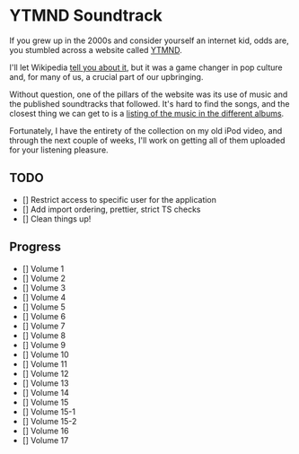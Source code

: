 # YTMND Soundtrack

If you grew up in the 2000s and consider yourself an internet kid, odds are, you stumbled across a website called [YTMND](https://ytmnd.com/).

I'll let Wikipedia [tell you about it](https://en.wikipedia.org/wiki/YTMND), but it was a game changer in pop culture and, for many of us, a crucial part of our upbringing.

Without question, one of the pillars of the website was its use of music and the published soundtracks that followed. It's hard to find the songs, and the closest thing we can get to is a [listing of the music in the different albums](https://wiki.ytmnd.com/YTMND_Soundtrack).

Fortunately, I have the entirety of the collection on my old iPod video, and through the next couple of weeks, I'll work on getting all of them uploaded for your listening pleasure.

## TODO

- [] Restrict access to specific user for the application
- [] Add import ordering, prettier, strict TS checks
- [] Clean things up!

## Progress

- [] Volume 1
- [] Volume 2
- [] Volume 3
- [] Volume 4
- [] Volume 5
- [] Volume 6
- [] Volume 7
- [] Volume 8
- [] Volume 9
- [] Volume 10
- [] Volume 11
- [] Volume 12
- [] Volume 13
- [] Volume 14
- [] Volume 15
- [] Volume 15-1
- [] Volume 15-2
- [] Volume 16
- [] Volume 17
